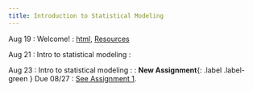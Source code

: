 ```yaml
---
title: Introduction to Statistical Modeling
---
```


Aug 19
: Welcome!
  : [html](https://jlacasa.github.io/STAT705_F2024//classes/day01_08192024), [Resources](https://jlacasa.github.io/STAT705_F2024/resources/)

Aug 21
: Intro to statistical modeling
  : [](#)

Aug 23
: Intro to statistical modeling
  : [](#)
: **New Assignment**{: .label .label-green } Due 08/27
  : [See Assignment 1](#).
